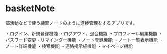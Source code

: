 # basketNote
部活動などで使う練習ノートのように進捗管理をするアプリです。

・ログイン、新規登録機能
・ログアウト、退会機能
・プロフィール編集機能
・パスワード変更・リマインダー機能
・ノート登録機能
・ノート一覧表示機能
・ノート詳細機能
・検索機能
・連絡掲示板機能
・マイページ機能
